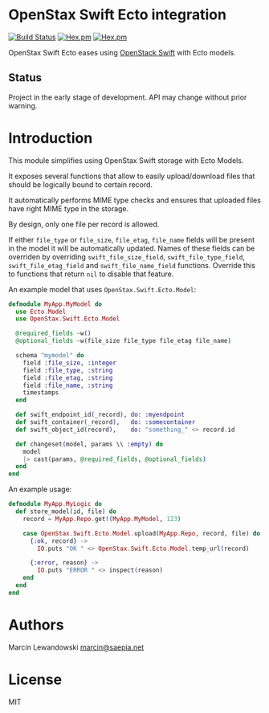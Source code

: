 # OpenStax Swift Ecto integration
[![Build Status](https://travis-ci.org/mspanc/openstax_swift_ecto.svg?branch=master)](https://travis-ci.org/mspanc/openstax_swift_ecto)
[![Hex.pm](https://img.shields.io/hexpm/v/openstax_swift_ecto.svg)](https://hex.pm/packages/openstax_swift_ecto)
[![Hex.pm](https://img.shields.io/hexpm/dt/openstax_swift_ecto.svg)](https://hex.pm/packages/openstax_swift_ecto)

OpenStax Swift Ecto eases using [OpenStack Swift](http://docs.openstack.org/developer/swift/api/object_api_v1_overview.html)
with Ecto models.


## Status

Project in the early stage of development. API may change without prior warning.

# Introduction

This module simplifies using OpenStax Swift storage with Ecto Models.

It exposes several functions that allow to easily upload/download files
that should be logically bound to certain record.

It automatically performs MIME type checks and ensures that uploaded
files have right MIME type in the storage.

By design, only one file per record is allowed.

If either `file_type` or `file_size`, `file_etag`, `file_name` fields will
be present in the model it will be automatically updated. Names of these
fields can be overriden by overriding `swift_file_size_field`,
`swift_file_type_field`, `swift_file_etag_field` and `swift_file_name_field`
functions. Override this to functions that return `nil` to disable that feature.

An example model that uses `OpenStax.Swift.Ecto.Model`:

```elixir
defmodule MyApp.MyModel do
  use Ecto.Model
  use OpenStax.Swift.Ecto.Model

  @required_fields ~w()
  @optional_fields ~w(file_size file_type file_etag file_name)

  schema "mymodel" do
    field :file_size, :integer
    field :file_type, :string
    field :file_etag, :string
    field :file_name, :string
    timestamps
  end

  def swift_endpoint_id(_record), do: :myendpoint
  def swift_container(_record),   do: :somecontainer
  def swift_object_id(record),    do: "something_" <> record.id

  def changeset(model, params \\ :empty) do
    model
    |> cast(params, @required_fields, @optional_fields)
  end
end
```

An example usage:

```elixir
defmodule MyApp.MyLogic do
  def store_model(id, file) do
    record = MyApp.Repo.get!(MyApp.MyModel, 123)

    case OpenStax.Swift.Ecto.Model.upload(MyApp.Repo, record, file) do
      {:ok, record} ->
        IO.puts "OK " <> OpenStax.Swift.Ecto.Model.temp_url(record)

      {:error, reason} ->
        IO.puts "ERROR " <> inspect(reason)
    end
  end
end
```

# Authors

Marcin Lewandowski <marcin@saepia.net>

# License

MIT

